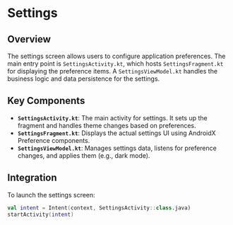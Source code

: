 # Settings

## Overview

The settings screen allows users to configure application preferences. The main entry point is
`SettingsActivity.kt`, which hosts `SettingsFragment.kt` for displaying the preference items. A
`SettingsViewModel.kt` handles the business logic and data persistence for the settings.

## Key Components

- **`SettingsActivity.kt`**: The main activity for settings. It sets up the fragment and handles
  theme changes based on preferences.
- **`SettingsFragment.kt`**: Displays the actual settings UI using AndroidX Preference components.
- **`SettingsViewModel.kt`**: Manages settings data, listens for preference changes, and applies
  them (e.g., dark mode).

## Integration

To launch the settings screen:

```kotlin
val intent = Intent(context, SettingsActivity::class.java)
startActivity(intent)
```
